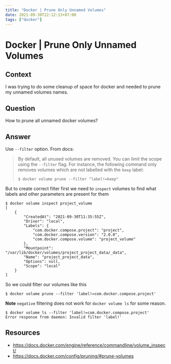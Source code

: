 ```yaml
---
title: "Docker | Prune Only Unnamed Volumes"
date: 2021-09-30T22:12:13+07:00
tags: ["docker"]
---
```


# Docker | Prune Only Unnamed Volumes

## Context

I was trying to do some cleanup of space for docker and needed to prune my unnamed volumes names.

## Question

How to prune all unnamed docker volumes?

## Answer

Use `--filter` option. From docs:

> By default, all unused volumes are removed. You can limit the scope using
> the `--filter` flag. For instance, the following command only removes
> volumes which are not labelled with the `keep` label:
>
> ```console
> $ docker volume prune --filter "label!=keep"
> ```

But to create correct filter first we need to `inspect` volumes to find what labels and other parameters are present for them

```console
$ docker volume inspect project_volume
[
    {
        "CreatedAt": "2021-09-30T11:35:55Z",
        "Driver": "local",
        "Labels": {
            "com.docker.compose.project": "project",
            "com.docker.compose.version": "2.0.0",
            "com.docker.compose.volume": "project_volume"
        },
        "Mountpoint": "/var/lib/docker/volumes/project_project_data/_data",
        "Name": "project_project_data",
        "Options": null,
        "Scope": "local"
    }
]
```

So we could filter our volumes like this

```console
$ docker volume prune --filter 'label!=com.docker.compose.project'
```

**Note** `negative` filtering does not work for `docker volume ls` for some reason.

```console
$ docker volume ls --filter 'label!=com.docker.compose.project'
Error response from daemon: Invalid filter 'label!'
```

## Resources

- https://docs.docker.com/engine/reference/commandline/volume_inspect/
- https://docs.docker.com/config/pruning/#prune-volumes
